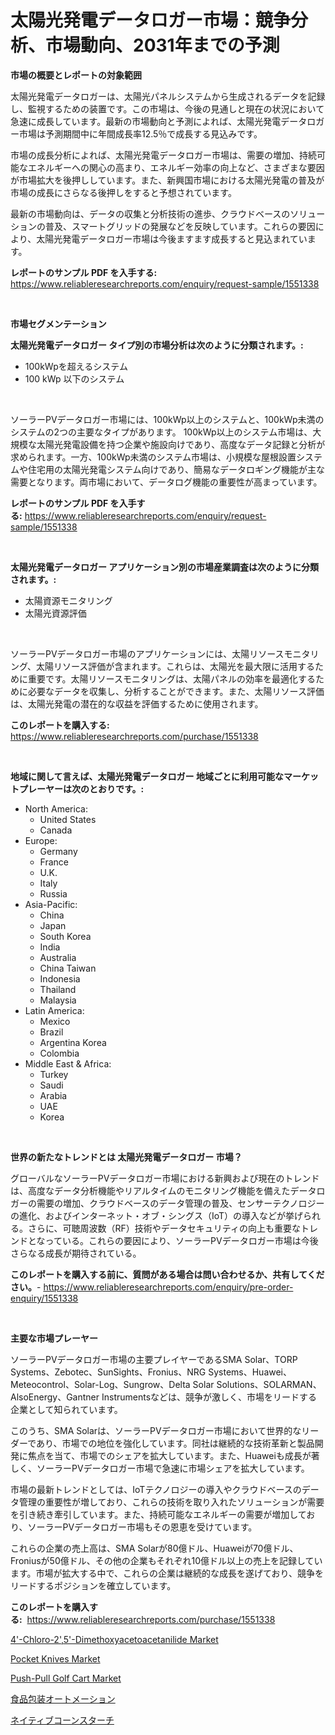 <p><h1>太陽光発電データロガー市場：競争分析、市場動向、2031年までの予測</h1></p><p><strong>市場の概要とレポートの対象範囲</strong></p>
<p><p>太陽光発電データロガーは、太陽光パネルシステムから生成されるデータを記録し、監視するための装置です。この市場は、今後の見通しと現在の状況において急速に成長しています。最新の市場動向と予測によれば、太陽光発電データロガー市場は予測期間中に年間成長率12.5％で成長する見込みです。</p><p>市場の成長分析によれば、太陽光発電データロガー市場は、需要の増加、持続可能なエネルギーへの関心の高まり、エネルギー効率の向上など、さまざまな要因が市場拡大を後押ししています。また、新興国市場における太陽光発電の普及が市場の成長にさらなる後押しをすると予想されています。</p><p>最新の市場動向は、データの収集と分析技術の進歩、クラウドベースのソリューションの普及、スマートグリッドの発展などを反映しています。これらの要因により、太陽光発電データロガー市場は今後ますます成長すると見込まれています。</p></p>
<p><strong>レポートのサンプル PDF を入手する:</strong> <a href="https://www.reliableresearchreports.com/enquiry/request-sample/1551338">https://www.reliableresearchreports.com/enquiry/request-sample/1551338</a></p>
<p>&nbsp;</p>
<p><strong>市場セグメンテーション</strong></p>
<p><strong>太陽光発電データロガー タイプ別の市場分析は次のように分類されます。:</strong></p>
<p><ul><li>100kWpを超えるシステム</li><li>100 kWp 以下のシステム</li></ul></p>
<p>&nbsp;</p>
<p><p>ソーラーPVデータロガー市場には、100kWp以上のシステムと、100kWp未満のシステムの2つの主要なタイプがあります。 100kWp以上のシステム市場は、大規模な太陽光発電設備を持つ企業や施設向けであり、高度なデータ記録と分析が求められます。一方、100kWp未満のシステム市場は、小規模な屋根設置システムや住宅用の太陽光発電システム向けであり、簡易なデータロギング機能が主な需要となります。両市場において、データログ機能の重要性が高まっています。</p></p>
<p><strong>レポートのサンプル PDF を入手する:</strong>&nbsp;<a href="https://www.reliableresearchreports.com/enquiry/request-sample/1551338">https://www.reliableresearchreports.com/enquiry/request-sample/1551338</a></p>
<p>&nbsp;</p>
<p><strong> 太陽光発電データロガー アプリケーション別の市場産業調査は次のように分類されます。:</strong></p>
<p><ul><li>太陽資源モニタリング</li><li>太陽光資源評価</li></ul></p>
<p>&nbsp;</p>
<p><p>ソーラーPVデータロガー市場のアプリケーションには、太陽リソースモニタリング、太陽リソース評価が含まれます。これらは、太陽光を最大限に活用するために重要です。太陽リソースモニタリングは、太陽パネルの効率を最適化するために必要なデータを収集し、分析することができます。また、太陽リソース評価は、太陽光発電の潜在的な収益を評価するために使用されます。</p></p>
<p><strong>このレポートを購入する:</strong>&nbsp; <a href="https://www.reliableresearchreports.com/purchase/1551338">https://www.reliableresearchreports.com/purchase/1551338</a></p>
<p>&nbsp;</p>
<p><strong>地域に関して言えば、太陽光発電データロガー 地域ごとに利用可能なマーケットプレーヤーは次のとおりです。:</strong></p>
<p><ul>
    <li>
        North America:
        <ul>
            <li>United States</li>
            <li>Canada</li>
        </ul>
    </li>
    <li>
        Europe:
        <ul>
            <li>Germany</li>
            <li>France</li>
            <li>U.K.</li>
            <li>Italy</li>
            <li>Russia</li>
        </ul>
    </li>
    <li>
        Asia-Pacific:
        <ul>
            <li>China</li>
            <li>Japan</li>
            <li>South Korea</li>
            <li>India</li>
            <li>Australia</li>
            <li>China Taiwan</li>
            <li>Indonesia</li>
            <li>Thailand</li>
            <li>Malaysia</li>
        </ul>
    </li>
    <li>
        Latin America:
        <ul>
            <li>Mexico</li>
            <li>Brazil</li>
            <li>Argentina Korea</li>
            <li>Colombia</li>
        </ul>
    </li>
    <li>
        Middle East & Africa:
        <ul>
            <li>Turkey</li>
            <li>Saudi</li>
            <li>Arabia</li>
            <li>UAE</li>
            <li>Korea</li>
        </ul>
    </li>
    </ul></p>
<p>&nbsp;</p>
<p><strong>世界の新たなトレンドとは 太陽光発電データロガー 市場？</strong></p>
<p><p>グローバルなソーラーPVデータロガー市場における新興および現在のトレンドは、高度なデータ分析機能やリアルタイムのモニタリング機能を備えたデータロガーの需要の増加、クラウドベースのデータ管理の普及、センサーテクノロジーの進化、およびインターネット・オブ・シングス（IoT）の導入などが挙げられる。さらに、可聴周波数（RF）技術やデータセキュリティの向上も重要なトレンドとなっている。これらの要因により、ソーラーPVデータロガー市場は今後さらなる成長が期待されている。</p></p>
<p><strong>このレポートを購入する前に、質問がある場合は問い合わせるか、共有してください。</strong>- <a href="https://www.reliableresearchreports.com/enquiry/pre-order-enquiry/1551338">https://www.reliableresearchreports.com/enquiry/pre-order-enquiry/1551338</a></p>
<p>&nbsp;</p>
<p><strong>主要な市場プレーヤー</strong></p>
<p><p>ソーラーPVデータロガー市場の主要プレイヤーであるSMA Solar、TORP Systems、Zebotec、SunSights、Fronius、NRG Systems、Huawei、Meteocontrol、Solar-Log、Sungrow、Delta Solar Solutions、SOLARMAN、AlsoEnergy、Gantner Instrumentsなどは、競争が激しく、市場をリードする企業として知られています。</p><p>このうち、SMA Solarは、ソーラーPVデータロガー市場において世界的なリーダーであり、市場での地位を強化しています。同社は継続的な技術革新と製品開発に焦点を当て、市場でのシェアを拡大しています。また、Huaweiも成長が著しく、ソーラーPVデータロガー市場で急速に市場シェアを拡大しています。</p><p>市場の最新トレンドとしては、IoTテクノロジーの導入やクラウドベースのデータ管理の重要性が増しており、これらの技術を取り入れたソリューションが需要を引き続き牽引しています。また、持続可能なエネルギーの需要が増加しており、ソーラーPVデータロガー市場もその恩恵を受けています。</p><p>これらの企業の売上高は、SMA Solarが80億ドル、Huaweiが70億ドル、Froniusが50億ドル、その他の企業もそれぞれ10億ドル以上の売上を記録しています。市場が拡大する中で、これらの企業は継続的な成長を遂げており、競争をリードするポジションを確立しています。</p></p>
<p><strong>このレポートを購入する:</strong>&nbsp;&nbsp;<a href="https://www.reliableresearchreports.com/purchase/1551338">https://www.reliableresearchreports.com/purchase/1551338</a></p>
<p><p><a href="https://issuu.com/reportprime-2/docs/4-chloro-25-dimethoxyacetoacetanilide-market-size-">4'-Chloro-2',5'-Dimethoxyacetoacetanilide Market</a></p><p><a href="https://github.com/globismark/Market-Research-Report-List-2/blob/main/pocket-knives-market.md">Pocket Knives Market</a></p><p><a href="https://github.com/bobicer/Market-Research-Report-List-2/blob/main/push-pull-golf-cart-market.md">Push-Pull Golf Cart Market</a></p><p><a href="https://github.com/bevdtkn4419963/Market-Research-Report-List-1/blob/main/20661507050.md">食品包装オートメーション</a></p><p><a href="https://github.com/MosesSpinka1914/Market-Research-Report-List-1/blob/main/41814907051.md">ネイティブコーンスターチ</a></p></p>